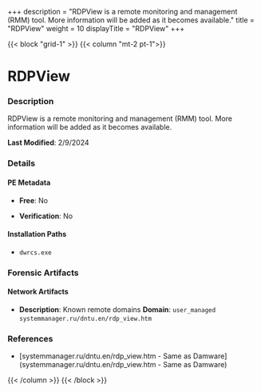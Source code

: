 +++
description = "RDPView is a remote monitoring and management (RMM) tool. More information will be added as it becomes available."
title = "RDPView"
weight = 10
displayTitle = "RDPView"
+++


{{< block "grid-1" >}}
{{< column "mt-2 pt-1">}}

# RDPView


### Description

RDPView is a remote monitoring and management (RMM) tool. More information will be added as it becomes available.



**Last Modified**: 2/9/2024

### Details


#### PE Metadata


- **Free**: No

- **Verification**: No




#### Installation Paths
- `dwrcs.exe`

### Forensic Artifacts




#### Network Artifacts

- **Description**: Known remote domains
  **Domain**: `user_managed` `systemmanager.ru/dntu.en/rdp_view.htm`





### References
- [systemmanager.ru/dntu.en/rdp_view.htm - Same as Damware](systemmanager.ru/dntu.en/rdp_view.htm - Same as Damware)



{{< /column >}}
{{< /block >}}
